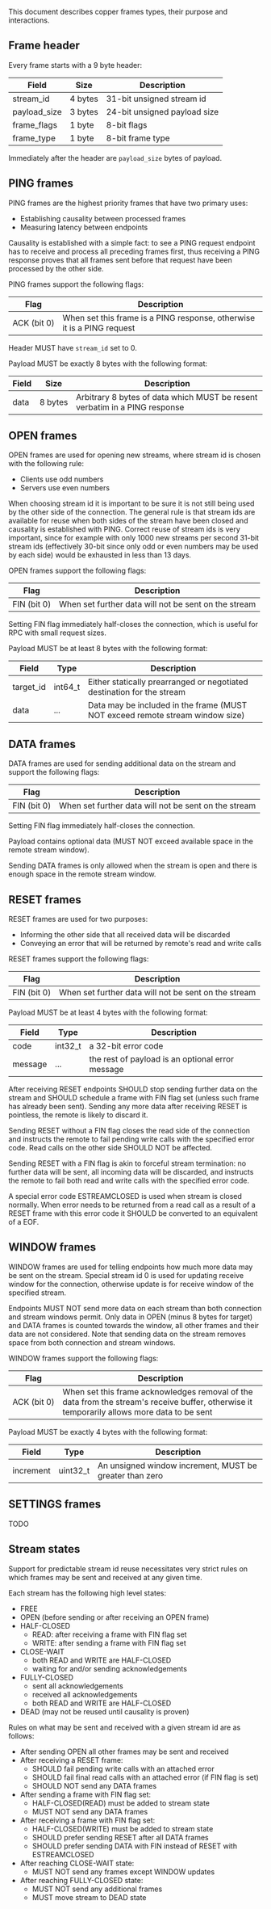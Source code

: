 This document describes copper frames types, their purpose and interactions.

## Frame header

Every frame starts with a 9 byte header:

| Field | Size | Description |
| ----- | ---- | ----------- |
| stream_id | <nobr>4 bytes</nobr> | 31-bit unsigned stream id |
| payload_size | <nobr>3 bytes</nobr> | 24-bit unsigned payload size |
| frame_flags | <nobr>1 byte</nobr> | 8-bit flags |
| frame_type | <nobr>1 byte</nobr> | 8-bit frame type |

Immediately after the header are `payload_size` bytes of payload.

## PING frames

PING frames are the highest priority frames that have two primary uses:

* Establishing causality between processed frames
* Measuring latency between endpoints

Causality is established with a simple fact: to see a PING request endpoint has to receive and process all preceding frames first, thus receiving a PING response proves that all frames sent before that request have been processed by the other side.

PING frames support the following flags:

| Flag | Description |
| ---- | ----------- |
| <nobr>ACK (bit 0)</nobr> | When set this frame is a PING response, otherwise it is a PING request |

Header MUST have `stream_id` set to 0.

Payload MUST be exactly 8 bytes with the following format:

| Field | Size | Description |
| ----- | ---- | ----------- |
| data | <nobr>8 bytes</nobr> | Arbitrary 8 bytes of data which MUST be resent verbatim in a PING response |

## OPEN frames

OPEN frames are used for opening new streams, where stream id is chosen with the following rule:

* Clients use odd numbers
* Servers use even numbers

When choosing stream id it is important to be sure it is not still being used by the other side of the connection. The general rule is that stream ids are available for reuse when both sides of the stream have been closed and causality is established with PING. Correct reuse of stream ids is very important, since for example with only 1000 new streams per second 31-bit stream ids (effectively 30-bit since only odd or even numbers may be used by each side) would be exhausted in less than 13 days.

OPEN frames support the following flags:

| Flag | Description |
| ---- | ----------- |
| <nobr>FIN (bit 0)</nobr> | When set further data will not be sent on the stream |

Setting FIN flag immediately half-closes the connection, which is useful for RPC with small request sizes.

Payload MUST be at least 8 bytes with the following format:

| Field | Type | Description |
| ----- | ---- | ----------- |
| target_id | int64_t | Either statically prearranged or negotiated destination for the stream |
| data | ... | Data may be included in the frame (MUST NOT exceed remote stream window size) |

## DATA frames

DATA frames are used for sending additional data on the stream and support the following flags:

| Flag | Description |
| ---- | ----------- |
| <nobr>FIN (bit 0)</nobr> | When set further data will not be sent on the stream |

Setting FIN flag immediately half-closes the connection.

Payload contains optional data (MUST NOT exceed available space in the remote stream window).

Sending DATA frames is only allowed when the stream is open and there is enough space in the remote stream window.

## RESET frames

RESET frames are used for two purposes:

* Informing the other side that all received data will be discarded
* Conveying an error that will be returned by remote's read and write calls

RESET frames support the following flags:

| Flag | Description |
| ---- | ----------- |
| <nobr>FIN (bit 0)</nobr> | When set further data will not be sent on the stream |

Payload MUST be at least 4 bytes with the following format:

| Field | Type | Description |
| ----- | ---- | ----------- |
| code | int32_t | a 32-bit error code |
| message | ... | the rest of payload is an optional error message |

After receiving RESET endpoints SHOULD stop sending further data on the stream and SHOULD schedule a frame with FIN flag set (unless such frame has already been sent). Sending any more data after receiving RESET is pointless, the remote is likely to discard it.

Sending RESET without a FIN flag closes the read side of the connection and instructs the remote to fail pending write calls with the specified error code. Read calls on the other side SHOULD NOT be affected.

Sending RESET with a FIN flag is akin to forceful stream termination: no further data will be sent, all incoming data will be discarded, and instructs the remote to fail both read and write calls with the specified error code.

A special error code ESTREAMCLOSED is used when stream is closed normally. When error needs to be returned from a read call as a result of a RESET frame with this error code it SHOULD be converted to an equivalent of a EOF.

## WINDOW frames

WINDOW frames are used for telling endpoints how much more data may be sent on the stream. Special stream id 0 is used for updating receive window for the connection, otherwise update is for receive window of the specified stream.

Endpoints MUST NOT send more data on each stream than both connection and stream windows permit. Only data in OPEN (minus 8 bytes for target) and DATA frames is counted towards the window, all other frames and their data are not considered. Note that sending data on the stream removes space from both connection and stream windows.

WINDOW frames support the following flags:

| Flag | Description |
| ---- | ----------- |
| <nobr>ACK (bit 0)</nobr> | When set this frame acknowledges removal of the data from the stream's receive buffer, otherwise it temporarily allows more data to be sent |

Payload MUST be exactly 4 bytes with the following format:

| Field | Type | Description |
| ----- | ---- | ----------- |
| increment | uint32_t | An unsigned window increment, MUST be greater than zero |

## SETTINGS frames

TODO

## Stream states

Support for predictable stream id reuse necessitates very strict rules on which frames may be sent and received at any given time.

Each stream has the following high level states:

* FREE
* OPEN (before sending or after receiving an OPEN frame)
* HALF-CLOSED
  * READ: after receiving a frame with FIN flag set
  * WRITE: after sending a frame with FIN flag set
* CLOSE-WAIT
  * both READ and WRITE are HALF-CLOSED
  * waiting for and/or sending acknowledgements
* FULLY-CLOSED
  * sent all acknowledgements
  * received all acknowledgements
  * both READ and WRITE are HALF-CLOSED
* DEAD (may not be reused until causality is proven)

Rules on what may be sent and received with a given stream id are as follows:

* After sending OPEN all other frames may be sent and received
* After receiving a RESET frame:
  * SHOULD fail pending write calls with an attached error
  * SHOULD fail final read calls with an attached error (if FIN flag is set)
  * SHOULD NOT send any DATA frames
* After sending a frame with FIN flag set:
  * HALF-CLOSED(READ) must be added to stream state
  * MUST NOT send any DATA frames
* After receiving a frame with FIN flag set:
  * HALF-CLOSED(WRITE) must be added to stream state
  * SHOULD prefer sending RESET after all DATA frames
  * SHOULD prefer sending DATA with FIN instead of RESET with ESTREAMCLOSED
* After reaching CLOSE-WAIT state:
  * MUST NOT send any frames except WINDOW updates
* After reaching FULLY-CLOSED state:
  * MUST NOT send any additional frames
  * MUST move stream to DEAD state
